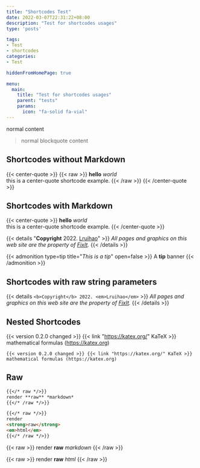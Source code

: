 ```yaml
---
title: "Shortcodes Test"
date: 2022-03-07T22:31:22+08:00
description: "Test for shortcodes usages"
type: 'posts'

tags:
- Test
- shortcodes
categories:
- Test

hiddenFromHomePage: true

menu:
  main:
    title: "Test for shortcodes usages"
    parent: "tests"
    params:
      icon: "fa-solid fa-vial"
---
```


normal content

> normal blockquote content

## Shortcodes without Markdown

{{< center-quote >}}
{{< raw >}}
**hello** *world*  
this is a center-quote shortcode example.
{{< /raw >}}
{{< /center-quote >}}

## Shortcodes with Markdown

{{< center-quote >}}
**hello** *world*  
this is a center-quote shortcode example.
{{< /center-quote >}}

{{< details "**Copyright** 2022. [Lruihao](https://lruihao.cn/)" >}}
*All pages and graphics on this web site are the property of [FixIt](/).*
{{< /details >}}

{{< admonition type=tip title="*This is a tip*" open=false >}}
A **tip** banner
{{< /admonition >}}

## Shortcodes with raw string parameters

{{< details `<b>Copyright</b> 2022. <em>Lruihao</em>` >}}
*All pages and graphics on this web site are the property of [FixIt](/).*
{{< /details >}}

## Nested Shortcodes

{{< version 0.2.0 changed >}} {{< link "https://katex.org/" KaTeX >}} mathematical formulas (https://katex.org)

```code
{{< version 0.2.0 changed >}} {{< link "https://katex.org/" KaTeX >}} mathematical formulas (https://katex.org)
```

## Raw

```markdown
{{</* raw */>}}
render **raw** *markdown*
{{</* /raw */>}}

{{</* raw */>}}
render
<strong>raw</strong>
<em>html</em>
{{</* /raw */>}}
```

{{< raw >}}
render **raw** *markdown*
{{< /raw >}}

{{< raw >}}
render
<strong>raw</strong>
<em>html</em>
{{< /raw >}}
